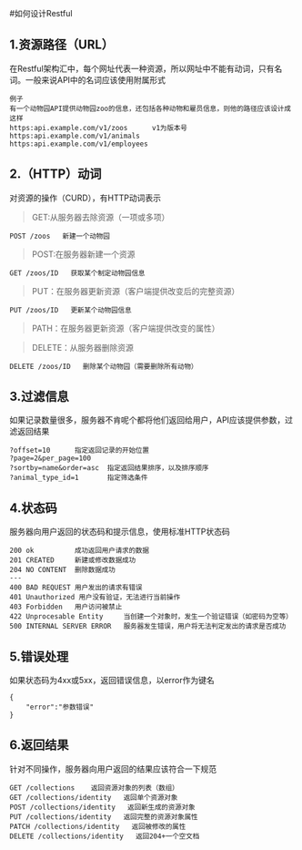 #如何设计Restful

## 1.资源路径（URL）
在Restful架构汇中，每个网址代表一种资源，所以网址中不能有动词，只有名词。一般来说API中的名词应该使用附属形式

    例子
    有一个动物园API提供动物园zoo的信息，还包括各种动物和雇员信息，则他的路径应该设计成这样
    https:api.example.com/v1/zoos      v1为版本号
    https:api.example.com/v1/animals   
    https:api.example.com/v1/employees   
    
    
## 2.（HTTP）动词
对资源的操作（CURD），有HTTP动词表示

>GET:从服务器去除资源（一项或多项）

    POST /zoos   新建一个动物园
>POST:在服务器新建一个资源

    GET /zoos/ID   获取某个制定动物园信息
>PUT：在服务器更新资源（客户端提供改变后的完整资源）

    PUT /zoos/ID   更新某个动物园信息
>PATH：在服务器更新资源（客户端提供改变的属性）

>DELETE：从服务器删除资源

    DELETE /zoos/ID   删除某个动物园（需要删除所有动物）


## 3.过滤信息

如果记录数量很多，服务器不肯呢个都将他们返回给用户，API应该提供参数，过滤返回结果
    
    ?offset=10      指定返回记录的开始位置
    ?page=2&per_page=100    
    ?sortby=name&order=asc  指定返回结果排序，以及排序顺序
    ?animal_type_id=1       指定筛选条件
## 4.状态码
服务器向用户返回的状态码和提示信息，使用标准HTTP状态码

    200 ok          成功返回用户请求的数据
    201 CREATED     新建或修改数据成功
    204 NO CONTENT  删除数据成功
    ---
    400 BAD REQUEST 用户发出的请求有错误
    401 Unauthorized 用户没有验证，无法进行当前操作
    403 Forbidden   用户访问被禁止
    422 Unprocesable Entity     当创建一个对象时，发生一个验证错误（如密码为空等）
    500 INTERNAL SERVER ERROR   服务器发生错误，用户将无法判定发出的请求是否成功
## 5.错误处理
如果状态码为4xx或5xx，返回错误信息，以error作为键名

    {
        "error":"参数错误"
    }

## 6.返回结果
针对不同操作，服务器向用户返回的结果应该符合一下规范
    
    GET /collections    返回资源对象的列表（数组）
    GET /collections/identity   返回单个资源对象
    POST /collections/identity   返回新生成的资源对象
    PUT /collections/identity   返回完整的资源对象属性
    PATCH /collections/identity   返回被修改的属性
    DELETE /collections/identity   返回204+一个空文档
     
    
